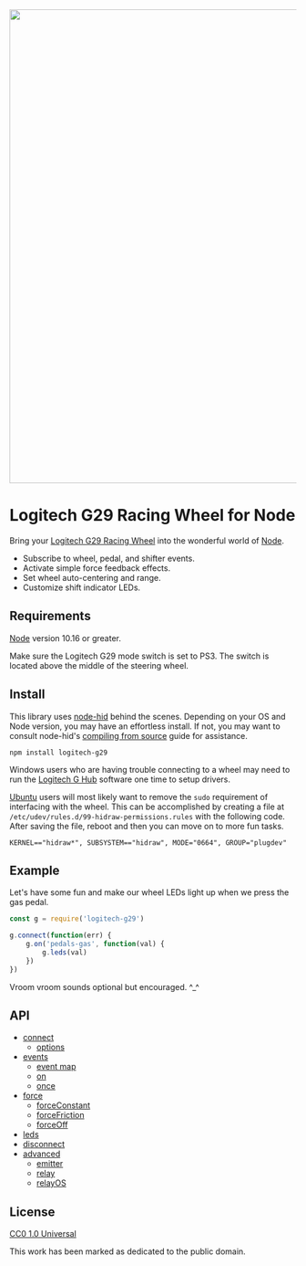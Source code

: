 <img src="https://raw.githubusercontent.com/nightmode/logitech-g29/main/images/header.png" width="830" alt="">

# Logitech G29 Racing Wheel for Node

Bring your [Logitech G29 Racing Wheel](https://www.logitechg.com/en-us/products/driving/driving-force-racing-wheel.html) into the wonderful world of [Node](https://nodejs.org/en/).

* Subscribe to wheel, pedal, and shifter events.
* Activate simple force feedback effects.
* Set wheel auto-centering and range.
* Customize shift indicator LEDs.

## Requirements

[Node](https://nodejs.org/en/) version 10.16 or greater.

Make sure the Logitech G29 mode switch is set to PS3. The switch is located above the middle of the steering wheel.

## Install

This library uses [node-hid](https://github.com/node-hid/node-hid) behind the scenes. Depending on your OS and Node version, you may have an effortless install. If not, you may want to consult node-hid's [compiling from source](https://github.com/node-hid/node-hid#compiling-from-source) guide for assistance.

```
npm install logitech-g29
```

Windows users who are having trouble connecting to a wheel may need to run the [Logitech G Hub](https://www.logitechg.com/en-us/innovation/g-hub.html) software one time to setup drivers.

[Ubuntu](http://www.ubuntu.com/desktop) users will most likely want to remove the `sudo` requirement of interfacing with the wheel. This can be accomplished by creating a file at `/etc/udev/rules.d/99-hidraw-permissions.rules` with the following code. After saving the file, reboot and then you can move on to more fun tasks.

```
KERNEL=="hidraw*", SUBSYSTEM=="hidraw", MODE="0664", GROUP="plugdev"
```

## Example

Let's have some fun and make our wheel LEDs light up when we press the gas pedal.

```js
const g = require('logitech-g29')

g.connect(function(err) {
    g.on('pedals-gas', function(val) {
        g.leds(val)
    })
})
```

Vroom vroom sounds optional but encouraged. ^\_^

## API

* [connect](docs/api.md#connect)
  * [options](docs/api.md#options)
* [events](docs/api.md#events)
  * [event map](docs/api.md#event-map)
  * [on](docs/api.md#on)
  * [once](docs/api.md#once)
* [force](docs/api.md#force)
  * [forceConstant](docs/api.md#forceconstant)
  * [forceFriction](docs/api.md#forcefriction)
  * [forceOff](docs/api.md#forceoff)
* [leds](docs/api.md#leds)
* [disconnect](docs/api.md#disconnect)
* [advanced](docs/api.md#advanced)
  * [emitter](docs/api.md#emitter)
  * [relay](docs/api.md#relay)
  * [relayOS](docs/api.md#relayos)

## License

[CC0 1.0 Universal](https://creativecommons.org/publicdomain/zero/1.0/)

This work has been marked as dedicated to the public domain.